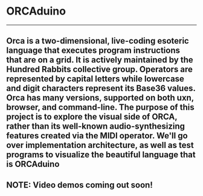 # ORCAduino
---
Orca is a two-dimensional, live-coding esoteric language that executes program instructions that are on a grid. It is actively maintained by the Hundred Rabbits collective group. Operators are represented by capital letters while lowercase and digit characters represent its Base36 values. Orca has many versions, supported on both uxn, browser, and command-line. The purpose of this project is to explore the visual side of ORCA, rather than its well-known audio-synthesizing features created via the MIDI operator. We'll go over implementation architecture, as well as test programs to visualize the beautiful language that is ORCAduino
----
## NOTE: Video demos coming out soon!
